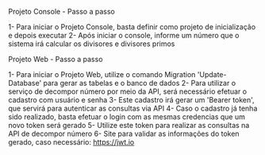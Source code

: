 Projeto Console - Passo a passo

1- Para iniciar o Projeto Console, basta definir como projeto de inicialização e depois executar
2- Após iniciar o console, informe um número que o sistema irá calcular os divisores e divisores primos


Projeto Web - Passo a passo

1- Para iniciar o Projeto Web, utilize o comando Migration 'Update-Database' para gerar as tabelas e o banco de dados
2- Para utilizar o serviço de decompor número por meio da API, será necessário efetuar o cadastro com usuário e senha
3- Este cadastro irá gerar um 'Bearer token', que servirá para autenticar as consultas via API
4- Caso o cadastro já tenha sido realizado, basta efetuar o login com as mesmas credencias que um novo token será gerado
5- Utilize este token para realizar as consultas na API de decompor número
6- Site para validar as informações do token gerado, caso necessário: https://jwt.io